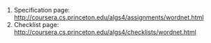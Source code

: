 1. Specification page: http://coursera.cs.princeton.edu/algs4/assignments/wordnet.html
2. Checklist page: http://coursera.cs.princeton.edu/algs4/checklists/wordnet.html
